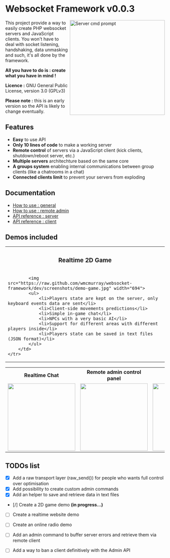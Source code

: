 Websocket Framework v0.0.3
======================================

<img src="https://raw.github.com/wmcmurray/websocket-framework/master/screenshots/server.gif" width="300" align="right" title="Server cmd prompt">
This project provide a way to easily create PHP websocket servers and JavaScript clients.
You won't have to deal with socket listening, handshaking, data unmasking and such, it's all done by the framework.

**All you have to do is : create what you have in mind !**

**Licence :** GNU General Public License, version 3.0 (GPLv3)

**Please note :** this is an early version so the API is likely to change eventually.


Features
-------------------------
* **Easy** to use API
* **Only 10 lines of code** to make a working server
* **Remote control** of servers via a JavaScript client (kick clients, shutdown/reboot server, etc.)
* **Multiple servers** architechture based on the same core
* **A groups system** enabling internal communications between group clients (like a chatrooms in a chat)
* **Connected clients limit** to prevent your servers from exploding


Documentation
-------------------------
* [How to use : general](https://github.com/wmcmurray/websocket-framework/wiki/How-to-use)
* [How to use : remote admin](https://github.com/wmcmurray/websocket-framework/wiki/Remote-admin)
* [API reference : server](https://github.com/wmcmurray/websocket-framework/wiki/API-reference-:-server)
* [API reference : client](https://github.com/wmcmurray/websocket-framework/wiki/API-reference-:-client)


Demos included
-------------------------
<table>
	<tr>
		<th>
			<h3>Realtime 2D Game</h3>
		</th>
	</tr>
	<tr>
		<td>
			
			<img src="https://raw.github.com/wmcmurray/websocket-framework/dev/screenshots/demo-game.jpg" width="694">
			<ul>
				<li>Players state are kept on the server, only keyboard events data are sent</li>
				<li>Client-side movements predictions</li>
				<li>Simple in-game chat</li>
				<li>NPCs with a very basic AI</li>
				<li>Support for different areas with different players inside</li>
				<li>Players state can be saved in text files (JSON format)</li>
			</ul>
		</td>
	</tr>
</table>

<table>
	<tr>
		<th>Realtime Chat</th>
		<th>Remote admin control panel</th>
		<th>Hello world</th>
	</tr>
	<tr>
		<td>
			<img src="https://raw.github.com/wmcmurray/websocket-framework/master/screenshots/demo-chat.gif" width="213">
		</td>
		<td>
			<img src="https://raw.github.com/wmcmurray/websocket-framework/master/screenshots/demo-admin.gif" width="213">
		</td>
		<td>
			<img src="https://raw.github.com/wmcmurray/websocket-framework/master/screenshots/demo-helloworld.gif" width="213">
		</td>
	</tr>
</table>

TODOs list
-------------------------
- [x] Add a raw transport layer (raw_send()) for people who wants full control over optimisation
- [x] Add possibility to create custom admin commands
- [x] Add an helper to save and retrieve data in text files
- [/] Create a 2D game demo <strong>(in progress...)</strong>
- [ ] Create a realtime website demo
- [ ] Create an online radio demo
- [ ] Add an admin command to buffer server errors and retrieve them via remote client
- [ ] Add a way to ban a client definitively with the Admin API

